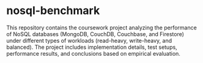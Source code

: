 # nosql-benchmark
This repository contains the coursework project analyzing the performance of NoSQL databases (MongoDB, CouchDB, Couchbase, and Firestore) under different types of workloads (read-heavy, write-heavy, and balanced). The project includes implementation details, test setups, performance results, and conclusions based on empirical evaluation.
